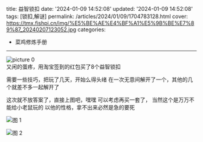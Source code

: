 title: 益智锁扣
date: '2024-01-09 14:52:08'
updated: '2024-01-09 14:52:08'
tags: [锁扣,解谜]
permalink: /articles/2024/01/09/1704783128.html
cover: https://tmx.fishpi.cn/img/%E5%BE%AE%E4%BF%A1%E5%9B%BE%E7%89%87_20240207123052.jpg
categories: 
- 菜鸡修炼手册
---
![picture 0](https://tmx.fishpi.cn/img/%E5%BE%AE%E4%BF%A1%E5%9B%BE%E7%89%87_20240207123052.jpg)  
又闲的蛋疼，用淘宝签到的红包买了8个益智锁扣

需要一些技巧，把玩了几天，开始么得头绪
在一次无意间解开了一个，其他的几个就差不多一起解开了

这次就不放答案了，直接上图吧，嘿嘿
可以考虑再买一套了，
当然这个是万万不能给小老鼠玩的
以他的性格，拿不出来必然是急的要死


![图 1](https://tmx.fishpi.cn/img/%E5%BE%AE%E4%BF%A1%E5%9B%BE%E7%89%87_20240109145550.jpg)  

![图 2](https://tmx.fishpi.cn/img/%E5%BE%AE%E4%BF%A1%E5%9B%BE%E7%89%87_20240109145534.jpg)  



